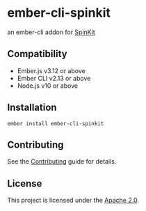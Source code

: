 ember-cli-spinkit
==============================================================================

an ember-cli addon for [SpinKit](https://tobiasahlin.com/spinkit/)


Compatibility
------------------------------------------------------------------------------

* Ember.js v3.12 or above
* Ember CLI v2.13 or above
* Node.js v10 or above


Installation
------------------------------------------------------------------------------

```
ember install ember-cli-spinkit
```


Contributing
------------------------------------------------------------------------------

See the [Contributing](CONTRIBUTING.md) guide for details.


License
------------------------------------------------------------------------------

This project is licensed under the [Apache 2.0](LICENSE.md).
